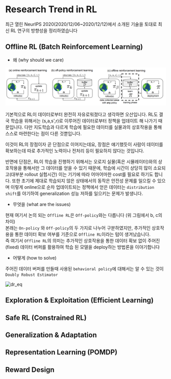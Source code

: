 # Research Trend in RL

최근 열린 NeurIPS 2020(2020/12/06~2020/12/12)에서 소개된 기술을 토대로 최신 RL 연구의 방향성을 정리하였습니다

## Offline RL (Batch Reinforcement Learning)

- 왜 (why should we care)

![offline_rl](assets/offline_rl.png)

기본적으로 RL이 데이터로부터 완전히 자유로워졌다고 생각하면 오산입니다. RL도 결국 학습을 위해서는 (s,a,s',r)로 이루어진 데이터로부터 
정책을 업데이트 해 나가기 때문입니다. 다만 지도학습과 다르게 학습에 필요한 데이터를 실물과의 상호작용을 통해 스스로 마련한다는 점이 다른 것뿐입니다.  

이것이 RL의 장점이자 곧 단점으로 이어지는데요, 장점은 얘기했듯이 사람이 데이터를 확보하는데 따로 추가적인 노력이나 전처리 등이 필요하지 않다는 것입니다.  

반면에 단점은, RL이 학습을 진행하기 위해서는 오로지 실물(혹은 시뮬레이터)와의 상호작용을 통해서만 그 데이터를 얻을 수 있기 때문에, 학습에 시간이 
상당히 많이 소요되고(대부분 rollout 실험시간) 이는 기기에 따라 어마어마한 cost를 필요로 하기도 합니다. 또한 초기에 제대로 학습되지 않은 상태에서의 동작은 
안전성 문제를 일으킬 수 있으며 이렇게 online으로 순차 업데이트되는 정책에서 얻은 데이터는 `distribution shift`를 야기하여 generalization 성능
저하를 일으키는 문제가 발생니다.

- 무엇을 (what are the issues)

현재 여기서 논의 되는 `Offline RL`은 `Off-policy`와는 다릅니다 (위 그림에서 b, c의 차이)  
본래는 `On-policy` 와 `Off-policy`의 두 가지로 나누어 구분하였지만, 추가적인 상호작용을 통한 데이터 확보 여부를 기준으로 `Offline RL`이라는 텀이 생겨났습니다.  
즉 여기서 `Offline RL`의 의미는 추가적인 상호작용을 통한 데이터 확보 없이 주어진(fixed) 데이터 버퍼를 활용하여 학습 된 모델을 deploy하는 방법론을 이야기합니다

- 어떻게 (how to solve)

주어진 데이터 버퍼를 만들때 사용된 `behavioral policy`에 대해서는 알 수 있는 것이 
`Doubly Robust Estimator`


![dr_eq](assets/doubly_robust.png)


## Exploration & Exploitation (Efficient Learning)

## Safe RL (Constrained RL)

## Generalization & Adaptation

## Representation Learning (POMDP)

## Reward Design
